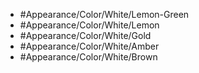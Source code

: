 - #Appearance/Color/White/Lemon-Green
- #Appearance/Color/White/Lemon
- #Appearance/Color/White/Gold
- #Appearance/Color/White/Amber
- #Appearance/Color/White/Brown